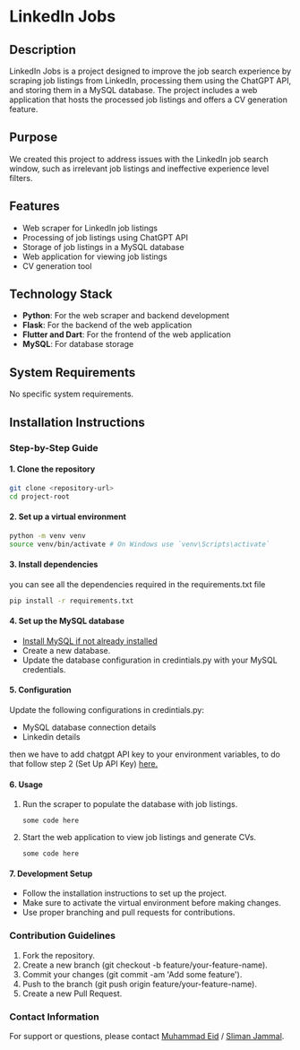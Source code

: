 # LinkedIn Jobs

## Description
LinkedIn Jobs is a project designed to improve the job search experience by scraping job listings from LinkedIn, processing them using the ChatGPT API, and storing them in a MySQL database. The project includes a web application that hosts the processed job listings and offers a CV generation feature.

## Purpose
We created this project to address issues with the LinkedIn job search window, such as irrelevant job listings and ineffective experience level filters.

## Features
- Web scraper for LinkedIn job listings
- Processing of job listings using ChatGPT API
- Storage of job listings in a MySQL database
- Web application for viewing job listings
- CV generation tool

## Technology Stack
- **Python**: For the web scraper and backend development
- **Flask**: For the backend of the web application
- **Flutter and Dart**: For the frontend of the web application
- **MySQL**: For database storage

## System Requirements
No specific system requirements.

## Installation Instructions


### Step-by-Step Guide

#### 1. Clone the repository
```bash
git clone <repository-url>
cd project-root

```
#### 2. Set up a virtual environment

```bash
python -m venv venv
source venv/bin/activate # On Windows use `venv\Scripts\activate`
```

#### 3. Install dependencies

you can see all the dependencies required in the requirements.txt file

``` bash
pip install -r requirements.txt

```
#### 4. Set up the MySQL database
  - [ Install MySQL if not already installed ](https://dev.mysql.com/doc/workbench/en/)
  - Create a new database.
  - Update the database configuration in credintials.py with your MySQL credentials.

    

#### 5. Configuration
Update the following configurations in credintials.py:

- MySQL database connection details
- Linkedin details

then we have to add chatgpt API key to your environment variables,
 to do that follow step 2 (Set Up API Key) [here.](https://platform.openai.com/docs/quickstart/step-2-set-up-your-api-key)


#### 6. Usage
1) Run the scraper to populate the database with job listings.
   ```
   some code here
   ```
2) Start the web application to view job listings and generate CVs.
   ```
   some code here
   ```
#### 7. Development Setup

- Follow the installation instructions to set up the project.
- Make sure to activate the virtual environment before making changes.
- Use proper branching and pull requests for contributions.



### Contribution Guidelines
1) Fork the repository.
2) Create a new branch (git checkout -b feature/your-feature-name).
3) Commit your changes (git commit -am 'Add some feature').
4) Push to the branch (git push origin feature/your-feature-name).
5) Create a new Pull Request.


### Contact Information
For support or questions, please contact [Muhammad Eid](https://github.com/Mohammad-Eid) / [Sliman Jammal](https://github.com/SlimanJammal).



